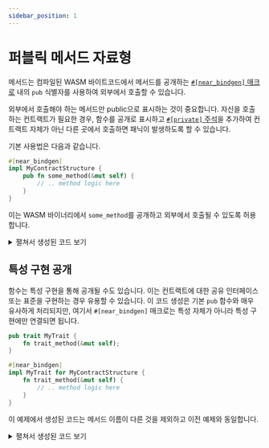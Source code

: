 ```yaml
---
sidebar_position: 1
---
```


# 퍼블릭 메서드 자료형

메서드는 컴파일된 WASM 바이트코드에서 메서드를 공개하는 [`#[near_bindgen]` 매크로](../contract-structure/near-bindgen.md) 내의 `pub` 식별자를 사용하여 외부에서 호출할 수 있습니다.

외부에서 호출해야 하는 메서드만 public으로 표시하는 것이 중요합니다. 자신을 호출하는 컨트랙트가 필요한 경우, 함수를 공개로 표시하고 [`#[private]` 주석](private-methods.md)을 추가하여 컨트랙트 자체가 아닌 다른 곳에서 호출하면 패닉이 발생하도록 할 수 있습니다.

기본 사용법은 다음과 같습니다.

```rust
#[near_bindgen]
impl MyContractStructure {
    pub fn some_method(&mut self) {
        // .. method logic here
    }
}
```

이는 WASM 바이너리에서 `some_method`를 공개하고 외부에서 호출될 수 있도록 허용합니다.

<details>
  <summary>펼쳐서 생성된 코드 보기</summary>

```rust
#[cfg(target_arch = "wasm32")]
#[no_mangle]
pub extern "C" fn some_method() {
    near_sdk::env::setup_panic_hook();
    if near_sdk::env::attached_deposit() != 0 {
        near_sdk::env::panic("Method some_method doesn\'t accept deposit".as_bytes());
    }
    let mut contract: MyContractStructure = near_sdk::env::state_read().unwrap_or_default();
    contract.some_method();
    near_sdk::env::state_write(&contract);
}
```
</details>

## 특성 구현 공개

함수는 특성 구현을 통해 공개될 수도 있습니다. 이는 컨트랙트에 대한 공유 인터페이스 또는 표준을 구현하는 경우 유용할 수 있습니다. 이 코드 생성은 기본 `pub` 함수와 매우 유사하게 처리되지만, 여기서 `#[near_bindgen]` 매크로는 특성 자체가 아니라 특성 구현에만 연결되면 됩니다.

```rust
pub trait MyTrait {
    fn trait_method(&mut self);
}

#[near_bindgen]
impl MyTrait for MyContractStructure {
    fn trait_method(&mut self) {
        // .. method logic here
    }
}
```

이 예제에서 생성된 코드는 메서드 이름이 다른 것을 제외하고 이전 예제와 동일합니다.

<details>
  <summary>펼쳐서 생성된 코드 보기</summary>

```rust
#[cfg(target_arch = "wasm32")]
#[no_mangle]
pub extern "C" fn trait_method() {
    near_sdk::env::setup_panic_hook();
    if near_sdk::env::attached_deposit() != 0 {
        near_sdk::env::panic("Method trait_method doesn\'t accept deposit".as_bytes());
    }
    let mut contract: MyContractStructure = near_sdk::env::state_read().unwrap_or_default();
    contract.trait_method();
    near_sdk::env::state_write(&contract);
}
```
</details>
